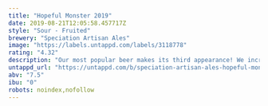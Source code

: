 ```yaml
---
title: "Hopeful Monster 2019"
date: 2019-08-21T12:05:58.457717Z
style: "Sour - Fruited"
brewery: "Speciation Artisan Ales"
image: "https://labels.untappd.com/labels/3118778"
rating: "4.32"
description: "Our most popular beer makes its third appearance! We increased the fruit yet again buy about 50% in this batch. It is a jammy delight!"
untappd_url: "https://untappd.com/b/speciation-artisan-ales-hopeful-monster-2019/3118778"
abv: "7.5"
ibu: "0"
robots: noindex,nofollow
---
```

